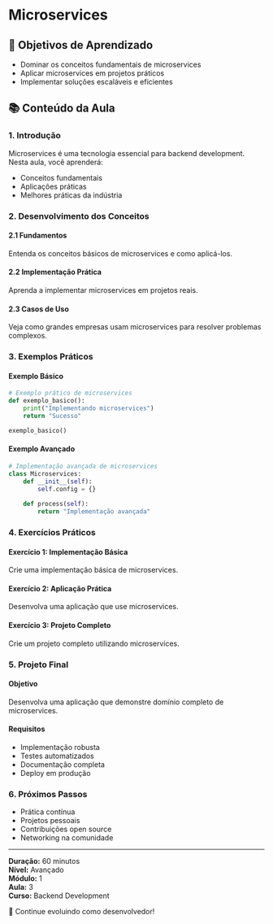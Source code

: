 # Microservices

## 🎯 Objetivos de Aprendizado
- Dominar os conceitos fundamentais de microservices
- Aplicar microservices em projetos práticos
- Implementar soluções escaláveis e eficientes

## 📚 Conteúdo da Aula

### 1. Introdução
Microservices é uma tecnologia essencial para backend development. Nesta aula, você aprenderá:

- Conceitos fundamentais
- Aplicações práticas
- Melhores práticas da indústria

### 2. Desenvolvimento dos Conceitos

#### 2.1 Fundamentos
Entenda os conceitos básicos de microservices e como aplicá-los.

#### 2.2 Implementação Prática
Aprenda a implementar microservices em projetos reais.

#### 2.3 Casos de Uso
Veja como grandes empresas usam microservices para resolver problemas complexos.

### 3. Exemplos Práticos

#### Exemplo Básico
```python
# Exemplo prático de microservices
def exemplo_basico():
    print("Implementando microservices")
    return "Sucesso"

exemplo_basico()
```

#### Exemplo Avançado
```python
# Implementação avançada de microservices
class Microservices:
    def __init__(self):
        self.config = {}
    
    def process(self):
        return "Implementação avançada"
```

### 4. Exercícios Práticos

#### Exercício 1: Implementação Básica
Crie uma implementação básica de microservices.

#### Exercício 2: Aplicação Prática
Desenvolva uma aplicação que use microservices.

#### Exercício 3: Projeto Completo
Crie um projeto completo utilizando microservices.

### 5. Projeto Final

#### Objetivo
Desenvolva uma aplicação que demonstre domínio completo de microservices.

#### Requisitos
- Implementação robusta
- Testes automatizados
- Documentação completa
- Deploy em produção

### 6. Próximos Passos

- Prática contínua
- Projetos pessoais
- Contribuições open source
- Networking na comunidade

---

**Duração:** 60 minutos  
**Nível:** Avançado  
**Módulo:** 1  
**Aula:** 3  
**Curso:** Backend Development

🎉 Continue evoluindo como desenvolvedor!
